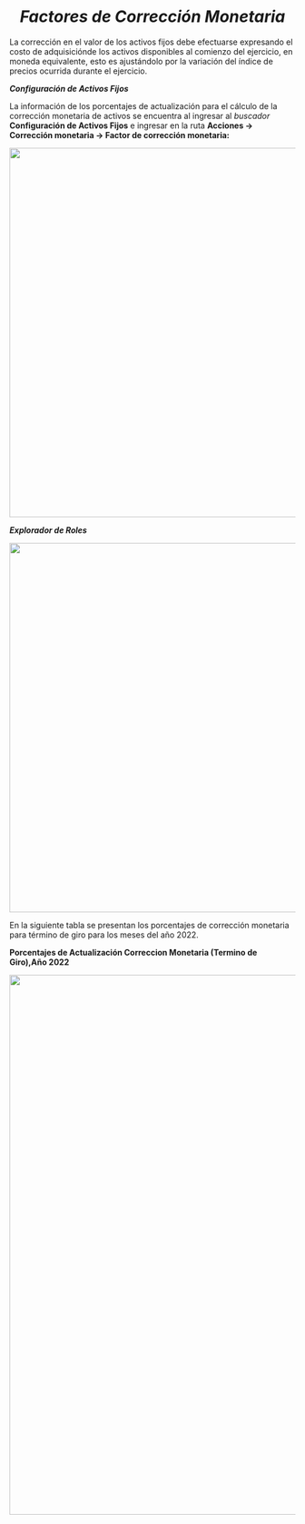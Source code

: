 
<h1 align="center"><i>Factores de Corrección Monetaria</i></h1>

La corrección en el valor de los activos fijos debe efectuarse expresando el costo de adquisiciónde los activos disponibles al comienzo del ejercicio, en moneda equivalente, esto es ajustándolo por la variación del índice de precios ocurrida durante el ejercicio. 

<i><b>Configuración de Activos Fijos</b></i>

La información de los porcentajes de actualización para el cálculo de la corrección monetaria de activos se encuentra al ingresar al <i>buscador</i> <b>Configuración de Activos Fijos</b> e ingresar en la ruta <b>Acciones → Corrección monetaria → Factor de corrección monetaria:</b>

<div align="center">
    <img src="https://github.com/Localis365/Artware-LATAM-Localization-Help/blob/main/docs/Correcci%C3%B3n%20Monetaria%20Activo%20Fijo/img/FactoresCorreccionMonetaria/ConfAF-Page.png" width="650px"</img> 
</div>

<i><b>Explorador de Roles</b></i>

<div align="center">
    <img src="https://github.com/Localis365/Artware-LATAM-Localization-Help/blob/main/docs/Correcci%C3%B3n%20Monetaria%20Activo%20Fijo/img/FactoresCorreccionMonetaria/ExploradorRoles-Page.png" width="650px"</img> 
</div>

En la siguiente tabla se presentan los porcentajes de corrección monetaria para término de giro para los meses del año 2022.

**Porcentajes de Actualización Correccion Monetaria (Termino de Giro),Año 2022**

<div align="center">
    <img src="https://github.com/Localis365/Artware-LATAM-Localization-Help/blob/main/docs/Correcci%C3%B3n%20Monetaria%20Activo%20Fijo/img/FactoresCorreccionMonetaria/PorcentajesActualizacionCM.png" width="950px"</img> 
</div>
